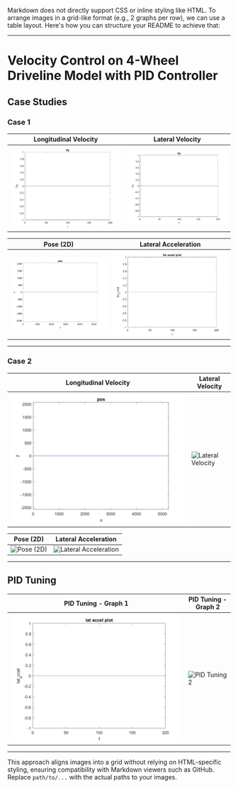 Markdown does not directly support CSS or inline styling like HTML. To arrange images in a grid-like format (e.g., 2 graphs per row), we can use a table layout. Here's how you can structure your README to achieve that:

---

# Velocity Control on 4-Wheel Driveline Model with PID Controller

## Case Studies

### Case 1
| **Longitudinal Velocity** | **Lateral Velocity** |
|---------------------------|-----------------------|
| ![Longitudinal Velocity](Results/case1/Vx.jpg) | ![Lateral Velocity](Results/case1/Vy.jpg) |

| **Pose (2D)**             | **Lateral Acceleration** |
|---------------------------|---------------------------|
| ![Pose (2D)](Results/case1/pose.jpg) | ![Lateral Acceleration](Results/case1/lat_accel.jpg) |

---

### Case 2
| **Longitudinal Velocity** | **Lateral Velocity** |
|---------------------------|-----------------------|
| ![Longitudinal Velocity](Results/case1/pose.jpg) | ![Lateral Velocity](path/to/case2_lateral.png) |

| **Pose (2D)**             | **Lateral Acceleration** |
|---------------------------|---------------------------|
| ![Pose (2D)](path/to/case2_pose2d.png) | ![Lateral Acceleration](path/to/case2_lateral_acceleration.png) |

---

## PID Tuning
| **PID Tuning - Graph 1** | **PID Tuning - Graph 2** |
|--------------------------|--------------------------|
| ![PID Tuning 1](Results/case1/lat_accel.jpg) | ![PID Tuning 2](path/to/pid_tuning2.png) |

---

This approach aligns images into a grid without relying on HTML-specific styling, ensuring compatibility with Markdown viewers such as GitHub. Replace `path/to/...` with the actual paths to your images.
